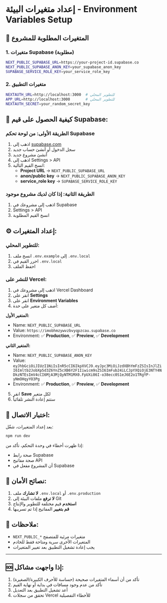 # إعداد متغيرات البيئة - Environment Variables Setup

## 🔑 المتغيرات المطلوبة للمشروع

### 1. متغيرات Supabase (مطلوبة)

```bash
NEXT_PUBLIC_SUPABASE_URL=https://your-project-id.supabase.co
NEXT_PUBLIC_SUPABASE_ANON_KEY=your_supabase_anon_key
SUPABASE_SERVICE_ROLE_KEY=your_service_role_key
```

### 2. متغيرات التطبيق

```bash
NEXTAUTH_URL=http://localhost:3000  # للتطوير المحلي
APP_URL=http://localhost:3000       # للتطوير المحلي
NEXTAUTH_SECRET=your_random_secret_key
```

## 🚀 كيفية الحصول على قيم Supabase:

### الطريقة الأولى: من لوحة تحكم Supabase
1. اذهب إلى [supabase.com](https://supabase.com)
2. سجل الدخول أو أنشئ حساب جديد
3. أنشئ مشروع جديد
4. اذهب إلى Settings > API
5. انسخ القيم التالية:
   - **Project URL** → `NEXT_PUBLIC_SUPABASE_URL`
   - **anon/public key** → `NEXT_PUBLIC_SUPABASE_ANON_KEY`
   - **service_role key** → `SUPABASE_SERVICE_ROLE_KEY`

### الطريقة الثانية: إذا كان لديك مشروع موجود
1. اذهب إلى مشروعك في Supabase
2. Settings > API
3. انسخ القيم المطلوبة

## ⚙️ إعداد المتغيرات:

### للتطوير المحلي:
1. انسخ ملف `.env.example` إلى `.env.local`
2. احرر القيم في `.env.local`
3. احفظ الملف

### للنشر على Vercel:
1. اذهب إلى مشروعك في Vercel Dashboard
2. انقر على **Settings**
3. انقر على **Environment Variables**
4. أضف كل متغير على حدة:

**المتغير الأول:**
   - Name: `NEXT_PUBLIC_SUPABASE_URL`
   - Value: `https://imobhmzywvzbvyqpzcau.supabase.co`
   - Environment: ✅ **Production**, ✅ **Preview**, ✅ **Development**

**المتغير الثاني:**
   - Name: `NEXT_PUBLIC_SUPABASE_ANON_KEY`
   - Value: `eyJhbGciOiJIUzI1NiIsInR5cCI6IkpXVCJ9.eyJpc3MiOiJzdXBhYmFzZSIsInJlZiI6Imltb2JobXp5d3Z6YnZ5cXB6Y2F1Iiwicm9sZSI6ImFub24iLCJpYXQiOjE3NTY4NDkzNTEsImV4cCI6MjA3MjQyNTM1MX0.FpUXi86I-o38ecc0S1eJ6E2o1TRgYP-yNmOHqyYO3Pg`
   - Environment: ✅ **Production**, ✅ **Preview**, ✅ **Development**

5. انقر **Save** لكل متغير
6. ستتم إعادة النشر تلقائياً

## 🔧 اختبار الاتصال:

بعد إعداد المتغيرات، شغّل:

```bash
npm run dev
```

إذا ظهرت أخطاء في وحدة التحكم، تأكد من:
- صحة رابط Supabase
- صحة مفاتيح API
- أن المشروع مفعل في Supabase

## 🔐 نصائح الأمان:

1. **لا تشارك** ملف `.env.local` أو `.env.production`
2. **لا ترفع** ملفات البيئة إلى Git
3. **استخدم** قيم مختلفة للتطوير والإنتاج
4. **قم بتغيير** المفاتيح إذا تم تسريبها

## 📝 ملاحظات:

- `NEXT_PUBLIC_*` متغيرات مرئية للمتصفح
- المتغيرات الأخرى سرية ومتاحة فقط للخادم
- يجب إعادة تشغيل التطبيق بعد تغيير المتغيرات

---

## 🆘 إذا واجهت مشاكل:

1. تأكد من أن أسماء المتغيرات صحيحة (حساسة للأحرف الكبيرة/الصغيرة)
2. تأكد من عدم وجود مسافات في بداية أو نهاية القيم
3. أعد تشغيل التطبيق بعد التعديل
4. تحقق من سجلات Vercel للأخطاء التفصيلية